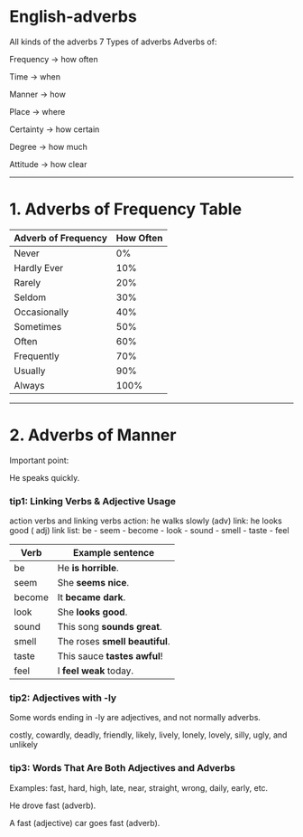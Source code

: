 # English-adverbs
All kinds of the adverbs
7 Types of adverbs
Adverbs of:

Frequency → how often

Time → when

Manner → how

Place → where

Certainty → how certain

Degree → how much

Attitude → how clear

---
# 1. Adverbs of Frequency Table
| **Adverb of Frequency** | **How Often** |
| ----------------------- | ------------- |
| Never                   | 0%            |
| Hardly Ever             | 10%           |
| Rarely                  | 20%           |
| Seldom                  | 30%           |
| Occasionally            | 40%           |
| Sometimes               | 50%           |
| Often                   | 60%           |
| Frequently              | 70%           |
| Usually                 | 90%           |
| Always                  | 100%          |
---
# 2. Adverbs of Manner
Important point:

He speaks quickly.

### tip1: Linking Verbs & Adjective Usage
action verbs and linking verbs
action: he walks slowly (adv)
link: he looks good ( adj) 
link list: be - seem - become - look - sound - smell - taste - feel 

| **Verb** | **Example sentence**           |
| -------- | ------------------------------ |
| be       | He **is horrible**.            |
| seem     | She **seems nice**.            |
| become   | It **became dark**.            |
| look     | She **looks good**.            |
| sound    | This song **sounds great**.    |
| smell    | The roses **smell beautiful**. |
| taste    | This sauce **tastes awful**!   |
| feel     | I **feel weak** today.         |

### tip2: Adjectives with -ly
Some words ending in -ly are adjectives, and not normally adverbs.

costly, cowardly, deadly, friendly, likely, lively, lonely, lovely, silly, ugly, and unlikely

### tip3: Words That Are Both Adjectives and Adverbs
Examples: fast, hard, high, late, near, straight, wrong, daily, early, etc.

He drove fast (adverb).

A fast (adjective) car goes fast (adverb).









